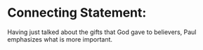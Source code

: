 # Connecting Statement:

Having just talked about the gifts that God gave to believers, Paul emphasizes what is more important.